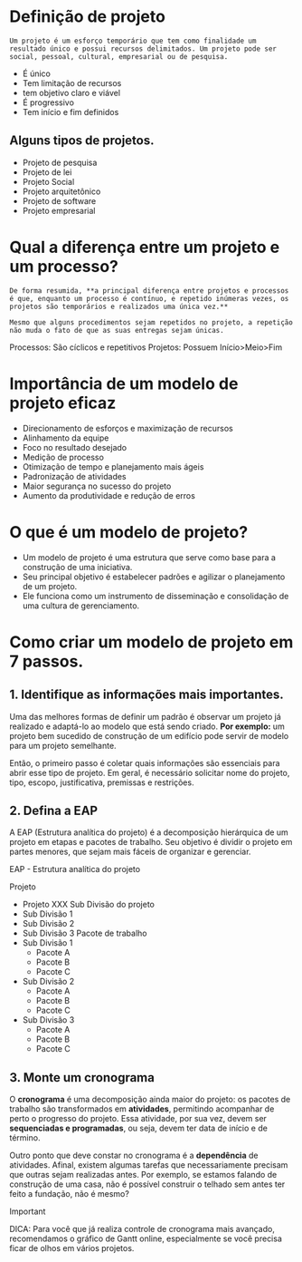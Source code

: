 # Definição de projeto

	Um projeto é um esforço temporário que tem como finalidade um resultado único e possui recursos delimitados. Um projeto pode ser social, pessoal, cultural, empresarial ou de pesquisa.

- É único
- Tem limitação de recursos
- tem objetivo claro e viável
- É progressivo
- Tem início e fim definidos


## Alguns tipos de projetos.

- Projeto de pesquisa
- Projeto de lei
- Projeto Social
- Projeto arquitetônico
- Projeto de software
- Projeto empresarial

# Qual a diferença entre um projeto e um processo?

	De forma resumida, **a principal diferença entre projetos e processos é que, enquanto um processo é contínuo, e repetido inúmeras vezes, os projetos são temporários e realizados uma única vez.**

	Mesmo que alguns procedimentos sejam repetidos no projeto, a repetição não muda o fato de que as suas entregas sejam únicas.

Processos: São cíclicos e repetitivos
Projetos: Possuem Início>Meio>Fim

# Importância de um modelo de projeto eficaz

- Direcionamento de esforços e maximização de recursos
- Alinhamento da equipe
- Foco no resultado desejado
- Medição de processo
- Otimização de tempo e planejamento mais ágeis
- Padronização de atividades
- Maior segurança no sucesso do projeto
- Aumento da produtividade e redução de erros

# O que é um modelo de projeto?

- Um modelo de projeto é uma estrutura que serve como base para a construção de uma iniciativa.
- Seu principal objetivo é estabelecer padrões e agilizar o planejamento de um projeto.
- Ele funciona como um instrumento de disseminação e consolidação de uma cultura de gerenciamento.

# Como criar um modelo de projeto em 7 passos.

## 1. Identifique as informações mais importantes.

Uma das melhores formas de definir um padrão é observar um projeto já realizado e adaptá-lo ao modelo que está sendo criado. **Por exemplo:** um projeto bem sucedido de construção de um edifício pode servir de modelo para um projeto semelhante.

Então, o primeiro passo é coletar quais informações são essenciais para abrir esse tipo de projeto. Em geral, é necessário solicitar nome do projeto, tipo, escopo, justificativa, premissas e restrições.

## 2. Defina a EAP

A EAP (Estrutura analítica do projeto) é a decomposição hierárquica de um projeto em etapas e pacotes de trabalho. Seu objetivo é dividir o projeto em partes menores, que sejam mais fáceis de organizar e gerenciar.

EAP - Estrutura analítica do projeto

Projeto
- Projeto XXX
Sub Divisão do projeto
- Sub Divisão 1
- Sub Divisão 2
- Sub Divisão 3
Pacote de trabalho
- Sub Divisão 1
	- Pacote A
	- Pacote B
	- Pacote C
- Sub Divisão 2
	- Pacote A
	- Pacote B
	- Pacote C
- Sub Divisão 3
	- Pacote A
	- Pacote B
	- Pacote C

## 3. Monte um cronograma

O **cronograma** é uma decomposição ainda maior do projeto: os pacotes de trabalho são transformados em **atividades**, permitindo acompanhar de perto o progresso do projeto.
Essa atividade, por sua vez, devem ser **sequenciadas e programadas**, ou seja, devem ter data de início e de término.

Outro ponto que deve constar no cronograma é a **dependência** de atividades. Afinal, existem algumas tarefas que necessariamente precisam que outras sejam realizadas antes.
Por exemplo, se estamos falando de construção de uma casa, não é possível construir o telhado sem antes ter feito a fundação, não é mesmo?

>[!important]
>DICA: Para você que já realiza controle de cronograma mais avançado, recomendamos o gráfico de Gantt online, especialmente se você precisa ficar de olhos em vários projetos.


